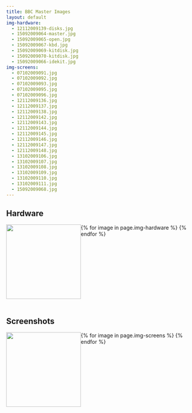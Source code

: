 ```yaml
---
title: BBC Master Images
layout: default
img-hardware:
  - 12112009139-disks.jpg
  - 15092009064-master.jpg
  - 15092009065-open.jpg
  - 15092009067-kbd.jpg
  - 15092009069-kitdisk.jpg
  - 15092009070-kitdisk.jpg
  - 15092009066-idekit.jpg
img-screens:
  - 07102009091.jpg
  - 07102009092.jpg
  - 07102009093.jpg
  - 07102009095.jpg
  - 07102009096.jpg
  - 12112009136.jpg
  - 12112009137.jpg
  - 12112009138.jpg
  - 12112009142.jpg
  - 12112009143.jpg
  - 12112009144.jpg
  - 12112009145.jpg
  - 12112009146.jpg
  - 12112009147.jpg
  - 12112009148.jpg
  - 13102009106.jpg
  - 13102009107.jpg
  - 13102009108.jpg
  - 13102009109.jpg
  - 13102009110.jpg
  - 13102009111.jpg
  - 15092009068.jpg
---
```


Hardware
--------
{% for image in page.img-hardware %}
<a href="{{ site.baseurl }}/case-studies/images/bbc-master/{{ image }}" style="float: left;">
  <img src="{{ site.baseurl }}/case-studies/images/bbc-master/{{ image }}" style="width:200px;"/>
</a>
{% endfor %}

<div style="clear: both;">&nbsp;</div>

Screenshots
-----------
{% for image in page.img-screens %}
<a href="{{ site.baseurl }}/case-studies/images/bbc-master/{{ image }}" style="float: left;">
  <img src="{{ site.baseurl }}/case-studies/images/bbc-master/{{ image }}" style="width:200px;"/>
</a>
{% endfor %}


